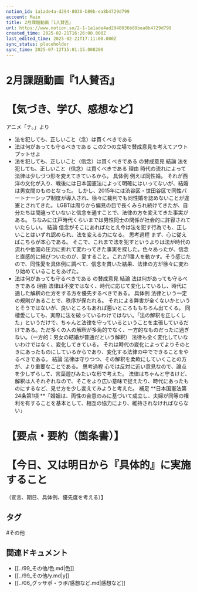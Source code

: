 ```yaml
---
notion_id: 1a1ade4a-d294-8036-b89b-ea8b4729d799
account: Main
title: 2月課題動画『1人賛否』
url: https://www.notion.so/2-1-1a1ade4ad2948036b89bea8b4729d799
created_time: 2025-02-21T16:26:00.000Z
last_edited_time: 2025-02-21T17:11:00.000Z
sync_status: placeholder
sync_time: 2025-07-12T15:01:15.008200
---
```

# 2月課題動画『1人賛否』

# 【気づき、学び、感想など】
アニメ「チ。」より
- 法を犯しても、正しいこと（念）は貫くべきである
- 法は何があっても守るべきである
この2つの立場で賛成意見を考えてアウトプットせよ
- 法を犯しても、正しいこと（信念）は貫くべきである
の賛成意見
結論
  法を犯しても、正しいこと（信念）は貫くべきである
理由
  時代の流れによって法律は少しづつ形を変えてきているから。
具体例
  例えば同性婚。
それが西洋の文化が入り、戦後には日本国憲法によって明確にはいってないが、結婚は男女間のものとなった。
しかし、2015年には渋谷区・世田谷区で同性パートナーシップ制度が導入され、徐々に裁判でも同性婚を認めないことが違憲とされてきた。
LGBTは周りから偏見の目で長くみられ続けてきたが、自分たちは間違っていないと信念を通すことで、法律の方を変えてきた事実がある。
ちなみに江戸時代くらいまでは男性同士の関係が社会的に許容されていたらしい。
結論
  信念がそこにあればたとえ今は法を犯す行為でも、正しいことはいずれ認められ、法を変える力になる。
思考過程
  まず、心に従えばこちらが本心である。
そこで、これまで法を犯すというよりは法が時代の流れや他国の圧力に折れて変わってきた事実を探した。色々あったが、信念と直感的に結びついたのが、愛すること。これが1番人を動かす。そう感じたので、同性愛を具体例に調べて、信念を貫いた結果、法律の方が徐々に変わり始めていることをあげた。
- 法は何があっても守るべきである
の賛成意見
結論
  法は何があっても守るべきである
理由
  法律は不変ではなく、時代に応じて変化しているし、時代に適した解釈の仕方をする方を優先するべきである。
具体例
  法律という一定の規則があることで、秩序が保たれる。
それによる弊害が全くないかというとそうではないが、良いところもあれば悪いところももちろん出てくる。
同棲愛にしても、実際に法を破っているわけではない。「法の解釈を正しくした」というだけで、ちゃんと法律を守っているということを主張しているだけである。ただ多くの人の解釈が多角的でなく、一方的なものだったに過ぎない。（一方的：男女の結婚が普通だという解釈）
法律も全く変化していないわけではなく、変化してきている。
それは時代の変化によってよりそのときにあったものにしているからであり、変化する法律の中でできることをやるべきである。
結論
  法律は守りつつ、その解釈を柔軟にしていくことの方が、より重要なことである。
思考過程
  心では反対に近い意見なので、論点を少しずらして、言葉遊びみたいな形で考えた。
法律はちゃんと守るけど、解釈は人それぞれなので、そこをより広い意味で捉えたり、時代にあったものにするなど、見せ方を少し変えてみようと考えた。
補足
  **日本国憲法第24条第1項
**「婚姻は、両性の合意のみに基づいて成立し、夫婦が同等の権利を有することを基本として、相互の協力により、維持されなければならない」
# 【要点・要約（箇条書）】
# 【今日、又は明日から『具体的』に実施すること
（宣言、期日、具体例、優先度を考える）】

## タグ

#その他 

## 関連ドキュメント

- [[../99_その他/色.md|色]]
- [[../99_その他/y.md|y]]
- [[../06_グッサポ・ラボ/感想など.md|感想など]]
